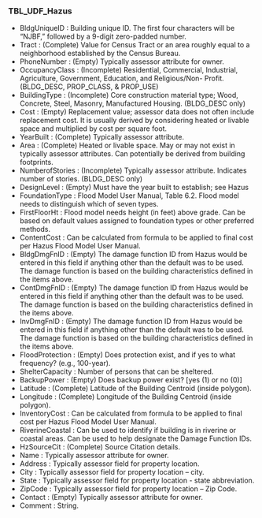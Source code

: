 ### TBL_UDF_Hazus

* BldgUniqueID    :  Building unique ID. The first four characters will be “NJBF,” followed by a 9-digit zero-padded number.
* Tract           :  (Complete) Value for Census Tract or an area roughly equal to a neighborhood established by the Census Bureau.
* PhoneNumber     :  (Empty) Typically assessor attribute for owner.
* OccupancyClass  :  (Incomplete) Residential, Commercial, Industrial, Agriculture, Government, Education, and Religious/Non- Profit. (BLDG_DESC, PROP_CLASS, & PROP_USE)
* BuildingType    :  (Incomplete) Core construction material type; Wood, Concrete, Steel, Masonry, Manufactured Housing. (BLDG_DESC only)
* Cost            :  (Empty) Replacement value; assessor data does not often include replacement cost. It is usually derived by considering heated or livable space and multiplied by cost per square foot.
* YearBuilt       :  (Complete) Typically assessor attribute.
* Area            :  (Complete) Heated or livable space. May or may not exist in typically assessor attributes. Can potentially be derived from building footprints.
* NumberofStories :  (Incomplete) Typically assessor attribute. Indicates number of stories. (BLDG_DESC only)
* DesignLevel     :  (Empty) Must have the year built to establish; see Hazus 
* FoundationType  :  Flood Model User Manual, Table 6.2. Flood model needs to distinguish which of seven types.
* FirstFloorHt    :  Flood model needs height (in feet) above grade. Can be based on default values assigned to foundation types or other preferred methods.
* ContentCost     :  Can be calculated from formula to be applied to final cost per Hazus Flood Model User Manual.
* BldgDmgFnID     :  (Empty) The damage function ID from Hazus would be entered in this field if anything other than the default was to be used. The damage function is based on the building characteristics defined in the items above.
* ContDmgFnID     :  (Empty) The damage function ID from Hazus would be entered in this field if anything other than the default was to be used. The damage function is based on the building characteristics defined in the items above.
* InvDmgFnID      :  (Empty) The damage function ID from Hazus would be entered in this field if anything other than the default was to be used. The damage function is based on the building characteristics defined in the items above.
* FloodProtection :  (Empty) Does protection exist, and if yes to what frequency? (e.g., 100-year). 
* ShelterCapacity :  Number of persons that can be sheltered.
* BackupPower     :  (Empty) Does backup power exist? [yes (1) or no (0)]
* Latitude        :  (Complete) Latitude of the Building Centroid (inside polygon).
* Longitude       :  (Complete) Longitude of the Building Centroid (inside polygon).
* InventoryCost   :  Can be calculated from formula to be applied to final cost per Hazus Flood Model User Manual.
* RiverineCoastal :  Can be used to identify if building is in riverine or coastal areas. Can be used to help designate the Damage Function IDs.
* HzSourceCit     :  (Complete) Source Citation details.
* Name            :  Typically assessor attribute for owner.
* Address         :  Typically assessor field for property location.
* City            :  Typically assessor field for property location – city.
* State           :  Typically assessor field for property location - state abbreviation.
* ZipCode         :  Typically assessor field for property location – Zip Code.
* Contact         :  (Empty) Typically assessor attribute for owner.
* Comment         :  String.